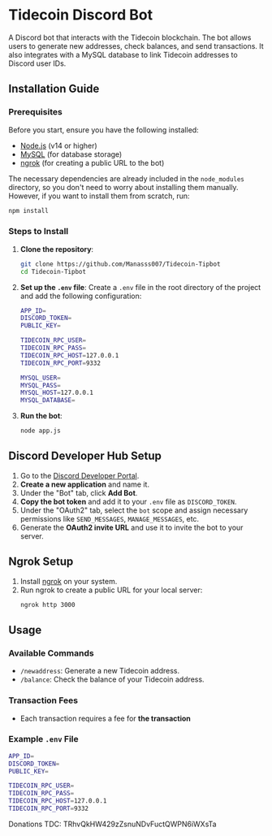 
# Tidecoin Discord Bot

A Discord bot that interacts with the Tidecoin blockchain. The bot allows users to generate new addresses, check balances, and send transactions. It also integrates with a MySQL database to link Tidecoin addresses to Discord user IDs.

## Installation Guide

### Prerequisites

Before you start, ensure you have the following installed:

- [Node.js](https://nodejs.org/) (v14 or higher)
- [MySQL](https://www.mysql.com/) (for database storage)
- [ngrok](https://ngrok.com/) (for creating a public URL to the bot)

The necessary dependencies are already included in the `node_modules` directory, so you don't need to worry about installing them manually. However, if you want to install them from scratch, run:

```bash
npm install
```

### Steps to Install

1. **Clone the repository**:
    ```bash
    git clone https://github.com/Manasss007/Tidecoin-Tipbot
    cd Tidecoin-Tipbot
    ```

2. **Set up the `.env` file**:
    Create a `.env` file in the root directory of the project and add the following configuration:
    ```bash
    APP_ID=
    DISCORD_TOKEN=
    PUBLIC_KEY=

    TIDECOIN_RPC_USER=
    TIDECOIN_RPC_PASS=
    TIDECOIN_RPC_HOST=127.0.0.1
    TIDECOIN_RPC_PORT=9332
    
    MYSQL_USER=
    MYSQL_PASS=
    MYSQL_HOST=127.0.0.1
    MYSQL_DATABASE=
    ```

2. **Run the bot**:
    ```bash
    node app.js
    ```

## Discord Developer Hub Setup

1. Go to the [Discord Developer Portal](https://discord.com/developers/applications).
2. **Create a new application** and name it.
3. Under the "Bot" tab, click **Add Bot**.
4. **Copy the bot token** and add it to your `.env` file as `DISCORD_TOKEN`.
5. Under the "OAuth2" tab, select the `bot` scope and assign necessary permissions like `SEND_MESSAGES`, `MANAGE_MESSAGES`, etc.
6. Generate the **OAuth2 invite URL** and use it to invite the bot to your server.

## Ngrok Setup

1. Install [ngrok](https://ngrok.com/download) on your system.
2. Run ngrok to create a public URL for your local server:
    ```bash
    ngrok http 3000
    ```

## Usage

### Available Commands

- `/newaddress`: Generate a new Tidecoin address.
- `/balance`: Check the balance of your Tidecoin address.

### Transaction Fees

- Each transaction requires a fee for **the transaction**

### Example `.env` File

```bash
APP_ID=
DISCORD_TOKEN=
PUBLIC_KEY=

TIDECOIN_RPC_USER=
TIDECOIN_RPC_PASS=
TIDECOIN_RPC_HOST=127.0.0.1
TIDECOIN_RPC_PORT=9332
```

Donations TDC: TRhvQkHW429zZsnuNDvFuctQWPN6iWXsTa

